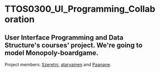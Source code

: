 # TTOS0300_UI_Programming_Collaboration

## User Interface Programming and Data Structure's courses' project. We're going to model Monopoly-boardgame.

Project members: [Szeretni](https://github.com/Szeretni), [atarvainen](https://github.com/atarvainen) and [Paanane](https://github.com/atarvainen).
